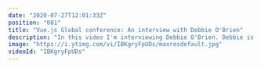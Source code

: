 ```yaml
---
date: "2020-07-27T12:01:33Z"
position: "081"
title: "Vue.js Global conference: An interview with Debbie O'Brien"
description: "In this video I'm interviewing Debbie O'Brien. Debbie is head of learning and developer advocate at #Nuxtjs. We discuss her talk about Nuxt/content and how they are working on a bunch of new features to make nuxt even more flexible. After that we discuss how she experienced landing the job and how she learnt a lot from previous job hunting.\n\nThis video is made in collaboration with the Vue.js Global conference. \nMore details here: https://vuejs.amsterdam \n\nIn the intro I mention that the Vue.js Global conferenc eis in August. It has been moved to September 17th.\n\nFollow Debbie here:\nhttps://twitter.com/debs_obrien\nhttps://debbie.codes/\nhttps://www.nuxtjs.org/\n\nFollow me here:\nWebsite: https://timbenniks.dev\nTwitter: https://twitter.com/timbenniks\nGithub: https://github.com/timbenniks"
image: "https://i.ytimg.com/vi/IBKgryFpUDs/maxresdefault.jpg"
videoId: "IBKgryFpUDs"
---
```


